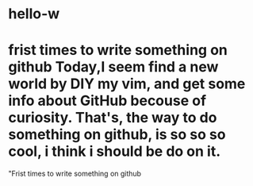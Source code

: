 # hello-w
frist times to write something on github
Today,I seem find a new world by DIY my vim, and get some info about GitHub becouse of curiosity. 
That's, the way to do something on github, is so so so cool, i think i should be do on it.
=======
"Frist times to write something on github